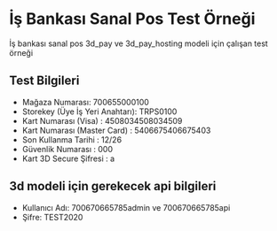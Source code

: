 # İş Bankası Sanal Pos Test Örneği
İş bankası sanal pos 3d_pay ve 3d_pay_hosting modeli için çalışan test örneği

## Test Bilgileri

- Mağaza Numarası: 700655000100
- Storekey (Üye İş Yeri Anahtarı): TRPS0100
- Kart Numarası (Visa) : 4508034508034509
- Kart Numarası (Master Card) : 5406675406675403
- Son Kullanma Tarihi : 12/26
- Güvenlik Numarası : 000
- Kart 3D Secure Şifresi : a

## 3d modeli için gerekecek api bilgileri
- Kullanıcı Adı: 700670665785admin ve 700670665785api 
- Şifre: TEST2020
